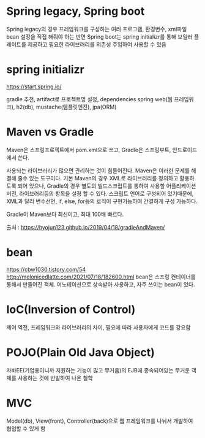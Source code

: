 # Spring legacy, Spring boot

Spring legacy의 경우 프레임워크를 구성하는 여러 프로그램, 환경변수, xml파일 bean 설정을 직접 해줘야 하는 반면 Spring boot는 spring initializr를 통해 보일러 플레이트를 제공하고 필요한 라이브러리를 의존성 주입하여 사용할 수 있음

# spring initializr

https://start.spring.io/

gradle 추천, artifact로 프로젝트명 설정, dependencies spring web(웹 프레임워크), h2(db), mustache(템플릿엔진), jpa(ORM)

# Maven vs Gradle

Maven은 스프링프로젝트에서 pom.xml으로 쓰고, Gradle은 스프링부트, 안드로이드에서 쓴다.

사용되는 라이브러리가 많으면 관리하는 것이 힘들어진다. Maven은 이러한 문제를 해결해 줄수 있는 도구이다.
기본 Maven의 경우 XML로 라이브러리를 정의하고 활용하도록 되어 있으나, Gradle의 경우 별도의 빌드스크립트를 통하여 사용할 어플리케이션 버전, 라이브러리등의 항목을 설정 할 수 있다. 스크립트 언어로 구성되어 있기때문에, XML과 달리 변수선언, if, else, for등의 로직이 구현가능하여 간결하게 구성 가능하다.

Gradle이 Maven보다 최신이고, 최대 100배 빠르다.

출처 : https://hyojun123.github.io/2019/04/18/gradleAndMaven/

# bean

https://cbw1030.tistory.com/54
http://melonicedlatte.com/2021/07/18/182600.html
bean은 스프링 컨테이너를 통해서 만들어진 객체. 어노테이션으로 상속받아 사용하고, 자주 쓰이는 bean이 있다.

# IoC(Inversion of Control)

제어 역전, 프레임워크와 라이브러리의 차이, 필요에 따라 사용자에게 코드를 강요함

# POJO(Plain Old Java Object)

자바EE(기업용이니까 지원하는 기능이 많고 무거움)의 EJB에 종속되어있는 무거운 객체를 사용하는 것에 반발하여 나온 철학

# MVC

Model(db), View(front), Controller(back)으로 웹 프레임워크를 나눠서 개발하여 협업할 수 있게 함